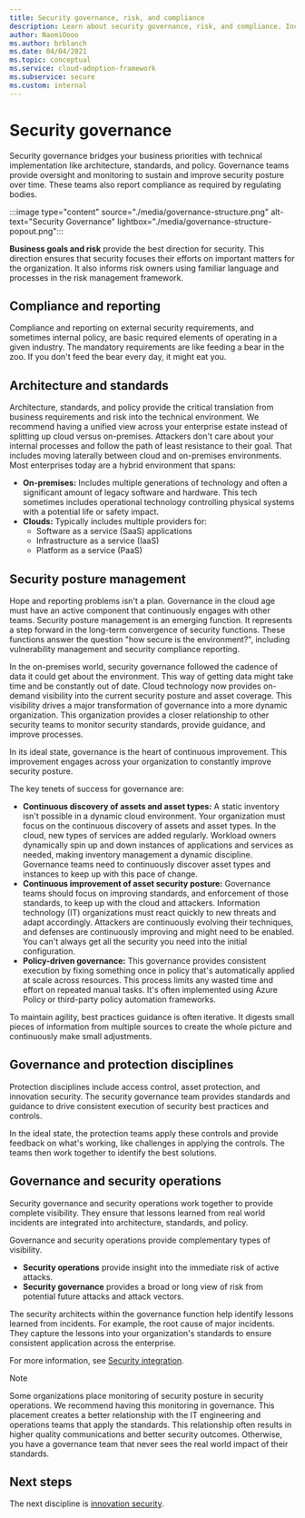 ```yaml
---
title: Security governance, risk, and compliance
description: Learn about security governance, risk, and compliance. Includes topics like architecture and standards, and security posture management.
author: NaomiOooo
ms.author: brblanch
ms.date: 04/04/2021
ms.topic: conceptual
ms.service: cloud-adoption-framework
ms.subservice: secure
ms.custom: internal
---
```


# Security governance

Security governance bridges your business priorities with technical implementation like architecture, standards, and policy. Governance teams provide oversight and monitoring to sustain and improve security posture over time. These teams also report compliance as required by regulating bodies.

:::image type="content" source="./media/governance-structure.png" alt-text="Security Governance" lightbox="./media/governance-structure-popout.png":::

**Business goals and risk** provide the best direction for security. This direction ensures that security focuses their efforts on important matters for the organization. It also informs risk owners using familiar language and processes in the risk management framework.

## Compliance and reporting

Compliance and reporting on external security requirements, and sometimes internal policy, are basic required elements of operating in a given industry. The mandatory requirements are like feeding a bear in the zoo. If you don't feed the bear every day, it might eat you.

## Architecture and standards

Architecture, standards, and policy provide the critical translation from business requirements and risk into the technical environment. We recommend having a unified view across your enterprise estate instead of splitting up cloud versus on-premises. Attackers don't care about your internal processes and follow the path of least resistance to their goal. That includes moving laterally between cloud and on-premises environments. Most enterprises today are a hybrid environment that spans:

- **On-premises:** Includes multiple generations of technology and often a significant amount of legacy software and hardware. This tech sometimes includes operational technology controlling physical systems with a potential life or safety impact.
- **Clouds:** Typically includes multiple providers for:
  - Software as a service (SaaS) applications
  - Infrastructure as a service (IaaS)
  - Platform as a service (PaaS)

## Security posture management

Hope and reporting problems isn't a plan. Governance in the cloud age must have an active component that continuously engages with other teams. Security posture management is an emerging function. It represents a step forward in the long-term convergence of security functions. These functions answer the question "how secure is the environment?", including vulnerability management and security compliance reporting.

In the on-premises world, security governance followed the cadence of data it could get about the environment. This way of getting data might take time and be constantly out of date. Cloud technology now provides on-demand visibility into the current security posture and asset coverage. This visibility drives a major transformation of governance into a more dynamic organization. This organization provides a closer relationship to other security teams to monitor security standards, provide guidance, and improve processes.

In its ideal state, governance is the heart of continuous improvement. This improvement engages across your organization to constantly improve security posture.

The key tenets of success for governance are:

- **Continuous discovery of assets and asset types:** A static inventory isn't possible in a dynamic cloud environment. Your organization must focus on the continuous discovery of assets and asset types. In the cloud, new types of services are added regularly. Workload owners dynamically spin up and down instances of applications and services as needed, making inventory management a dynamic discipline. Governance teams need to continuously discover asset types and instances to keep up with this pace of change.
- **Continuous improvement of asset security posture:** Governance teams should focus on improving standards, and enforcement of those standards, to keep up with the cloud and attackers. Information technology (IT) organizations must react quickly to new threats and adapt accordingly. Attackers are continuously evolving their techniques, and defenses are continuously improving and might need to be enabled. You can't always get all the security you need into the initial configuration.
- **Policy-driven governance:** This governance provides consistent execution by fixing something once in policy that's automatically applied at scale across resources. This process limits any wasted time and effort on repeated manual tasks. It's often implemented using Azure Policy or third-party policy automation frameworks.

To maintain agility, best practices guidance is often iterative. It digests small pieces of information from multiple sources to create the whole picture and continuously make small adjustments.

## Governance and protection disciplines

Protection disciplines include access control, asset protection, and innovation security. The security governance team provides standards and guidance to drive consistent execution of security best practices and controls.

In the ideal state, the protection teams apply these controls and provide feedback on what's working, like challenges in applying the controls. The teams then work together to identify the best solutions.

## Governance and security operations

Security governance and security operations work together to provide complete visibility. They ensure that lessons learned from real world incidents are integrated into architecture, standards, and policy.

Governance and security operations provide complementary types of visibility.

- **Security operations** provide insight into the immediate risk of active attacks.
- **Security governance** provides a broad or long view of risk from potential future attacks and attack vectors.

The security architects within the governance function help identify lessons learned from incidents. For example, the root cause of major incidents. They capture the lessons into your organization's standards to ensure consistent application across the enterprise.

For more information, see [Security integration](./security-integration.md).

> [!NOTE]
> Some organizations place monitoring of security posture in security operations. We recommend having this monitoring in governance. This placement creates a better relationship with the IT engineering and operations teams that apply the standards. This relationship often results in higher quality communications and better security outcomes. Otherwise, you have a governance team that never sees the real world impact of their standards.

## Next steps

The next discipline is [innovation security](./innovation-security.md).
